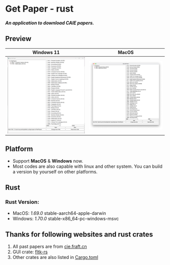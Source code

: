 # Get Paper - rust
***An application to download CAIE papers.***

## Preview
| Windows 11 | MacOS |
| ---------- | ----- |
| ![](demo/Snipaste_2023-06-17_19-50-19.png) | ![](demo/Xnip2023-06-17_19-32-36.jpg) |

## Platform
* Support **MacOS** & **Windows** now.
* Most codes are also capable with linux and other system. You can build a version by yourself on other platforms.

## Rust
### Rust Version:
* MacOS: *1.69.0* stable-aarch64-apple-darwin
* Windows: *1.70.0* stable-x86_64-pc-windows-msvc

## Thanks for following websites and rust crates
1. All past papers are from [cie.fraft.cn](https://cie.fraft.cn)
2. GUI crate: [fltk-rs](https://github.com/fltk-rs/fltk-rs)
3. Other crates are also listed in [Cargo.toml](./Cargo.toml)
